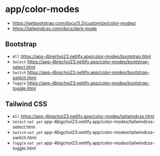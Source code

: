 # app/color-modes

- https://getbootstrap.com/docs/5.3/customize/color-modes/  
- https://tailwindcss.com/docs/dark-mode  



## Bootstrap  

- `All` https://app-4bigchoi23.netlify.app/color-modes/bootstrap.html  
- `Select` https://app-4bigchoi23.netlify.app/color-modes/bootstrap-select.html  
- `Switch` https://app-4bigchoi23.netlify.app/color-modes/bootstrap-switch.html  
- `Toggle` https://app-4bigchoi23.netlify.app/color-modes/bootstrap-toggle.html  



## Tailwind CSS  

- `All` https://app-4bigchoi23.netlify.app/color-modes/tailwindcss.html  
- `Select` `not yet` app-4bigchoi23.netlify.app/color-modes/tailwindcss-select.html  
- `Switch` `not yet` app-4bigchoi23.netlify.app/color-modes/tailwindcss-switch.html  
- `Toggle` `not yet` app-4bigchoi23.netlify.app/color-modes/tailwindcss-toggle.html  

